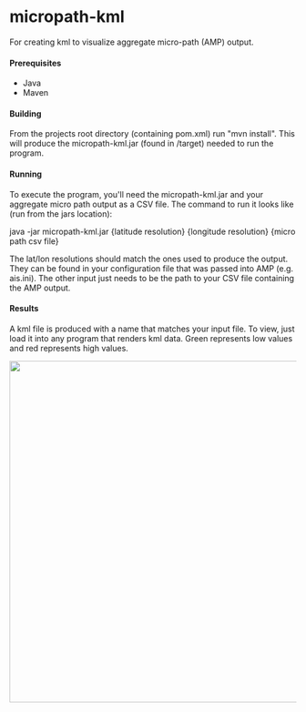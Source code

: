 micropath-kml
=============

For creating kml to visualize aggregate micro-path (AMP) output.

#### Prerequisites

* Java
* Maven

#### Building

From the projects root directory (containing pom.xml) run "mvn install".  This will produce the micropath-kml.jar (found in /target) needed to run the program.

#### Running

To execute the program, you'll need the micropath-kml.jar and your aggregate micro path output as a CSV file.  The command to run it looks like (run from the jars location):

java -jar micropath-kml.jar {latitude resolution} {longitude resolution} {micro path csv file}

The lat/lon resolutions should match the ones used to produce the output.  They can be found in your configuration file that was passed into AMP (e.g. ais.ini).  The other input just needs to be the path to your CSV file containing the AMP output.

#### Results

A kml file is produced with a name that matches your input file. To view, just load it into any program that renders kml data. Green represents low values and red represents high values.

<img src="https://raw.github.com/Sotera/micropath-kml/master/img/china-1.png" align="center" width="600"/>
